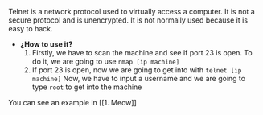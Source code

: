 Telnet is a network protocol used to virtually access a computer. It is not a secure protocol and is unencrypted. It is not normally used because it is easy to hack.

* **¿How to use it?**
	1. Firstly, we have to scan the machine and see if port 23 is open. To do it, we are going to use  `nmap [ip machine]` 
	2. If port 23 is open, now we are going to get into with `telnet [ip machine]`
		Now, we have to input a username and we are going to type `root` to get into the machine
	
You can see an example in [[1. Meow]]

